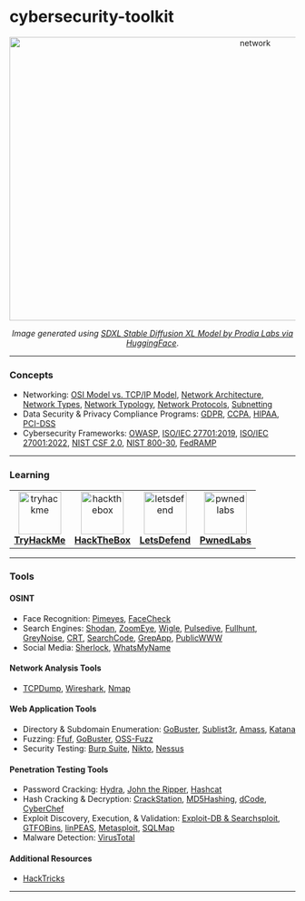 # cybersecurity-toolkit

<p align='center'><img src="https://github.com/kariemoorman/cybersecurity-toolkit/blob/main/images/network_capture.png?raw=true" alt="network" style="height:500px; width:850px;"/></p>

<p align='center'><i>Image generated using <a href='https://huggingface.co/spaces/prodia/sdxl-stable-diffusion-xl'>SDXL Stable Diffusion XL Model by Prodia Labs via HuggingFace</a></i>.</p>

---

### Concepts
- Networking: [OSI Model vs. TCP/IP Model](https://github.com/kariemoorman/cybersecurity-toolkit/blob/main/concepts/networking.md#osi-model-vs-tcp-ip-model), [Network Architecture](https://github.com/kariemoorman/cybersecurity-toolkit/blob/main/concepts/networking.md#network-architecture), [Network Types](https://github.com/kariemoorman/cybersecurity-toolkit/blob/main/concepts/networking.md#network-types), [Network Typology](https://github.com/kariemoorman/cybersecurity-toolkit/blob/main/concepts/networking.md#network-topology), [Network Protocols](https://github.com/kariemoorman/cybersecurity-toolkit/blob/main/concepts/networking.md#network-protocols), [Subnetting](https://github.com/kariemoorman/cybersecurity-toolkit/blob/main/concepts/networking.md#subnetting)
- Data Security & Privacy Compliance Programs: [GDPR](https://github.com/kariemoorman/cybersecurity-toolkit/blob/main/concepts/compliance.md#gdpr), [CCPA](https://github.com/kariemoorman/cybersecurity-toolkit/blob/main/concepts/compliance.md#ccpa), [HIPAA](https://github.com/kariemoorman/cybersecurity-toolkit/blob/main/concepts/compliance.md#hipaa), [PCI-DSS](https://github.com/kariemoorman/cybersecurity-toolkit/blob/main/concepts/compliance.md#pci-dss)
- Cybersecurity Frameworks:  [OWASP](https://owasp.org/API-Security/editions/2023/en/0x03-introduction/), [ISO/IEC
27701:2019](https://cdn.standards.iteh.ai/samples/71670/8a8bcac5d3614f63bf02ab5d6cc0c07c/ISO-IEC-27701-2019.pdf), [ISO/IEC 27001:2022](https://www.iso.org/obp/ui/en/#iso:std:iso-iec:27001:ed-3:v1:amd:1:v1:en), [NIST CSF 2.0](https://nvlpubs.nist.gov/nistpubs/CSWP/NIST.CSWP.29.pdf), [NIST 800-30](https://nvlpubs.nist.gov/nistpubs/Legacy/SP/nistspecialpublication800-30r1.pdf), [FedRAMP](https://www.fedramp.gov/)

---

### Learning

<table>
<tr>
  <td align='center'><a href='https://tryhackme.com'><img src='https://assets.tryhackme.com/img/favicon.png' alt='tryhackme' width="75px;" height="75px; style="max-width:100%""><br><b>TryHackMe</b></a></td>
  <td align='center'><a href='https://www.hackthebox.com/'><img src='https://static-00.iconduck.com/assets.00/hack-the-box-icon-2048x2048-vce7bnzq.png' alt='hackthebox' width="75px;" height="75px; style="max-width:100%""><br><b>HackTheBox</b></a></td>
  <td align='center'><a href='https://letsdefend.io/'><img src='https://letsdefend.io/static/img/letsdefend-logo.png' alt='letsdefend' width="75px;" height="75px; style="max-width:100%""><br><b>LetsDefend</b></a></td>
  <td align='center'><a href='https://pwnedlabs.io/'><img src='https://pwnedlabs.io/assets2/images/pwnedlabs-notagline.svg' alt='pwnedlabs' width="75px;" height="75px; style="max-width:100%""><br><b>PwnedLabs</b></a></td>
</tr>
</table>


---

### Tools 

#### OSINT
- Face Recognition: [Pimeyes](https://pimeyes.com/en), [FaceCheck](https://facecheck.id/)
- Search Engines: [Shodan](https://www.shodan.io), [ZoomEye](https://www.zoomeye.org/), [Wigle](https://wigle.net/), [Pulsedive](https://pulsedive.com/), [Fullhunt](https://fullhunt.io/), [GreyNoise](https://viz.greynoise.io/), [CRT](https://crt.sh), [SearchCode](https://searchcode.com/), [GrepApp](https://grep.app/), [PublicWWW](https://publicwww.com/)
- Social Media: [Sherlock](https://github.com/sherlock-project/sherlock#installation), [WhatsMyName](https://whatsmyname.app/)

#### Network Analysis Tools
- [TCPDump](https://github.com/kariemoorman/cybersecurity-toolkit/blob/main/tools/tcpdump.md), [Wireshark](https://github.com/kariemoorman/cybersecurity-toolkit/blob/main/tools/wireshark.md), [Nmap](https://github.com/kariemoorman/cybersecurity-toolkit/blob/main/tools/nmap.md)

#### Web Application Tools
- Directory & Subdomain Enumeration: [GoBuster](https://github.com/kariemoorman/cybersecurity-toolkit/blob/main/tools/gobuster.md), [Sublist3r](https://github.com/aboul3la/Sublist3r), [Amass](https://github.com/owasp-amass/amass), [Katana](https://github.com/projectdiscovery/katana)
- Fuzzing: [Ffuf](https://github.com/ffuf/ffuf), [GoBuster](https://github.com/kariemoorman/cybersecurity-toolkit/blob/main/tools/gobuster.md), [OSS-Fuzz](https://google.github.io/oss-fuzz/)
- Security Testing: [Burp Suite](https://portswigger.net/), [Nikto](https://www.mankier.com/1/nikto), [Nessus](https://www.tenable.com/products/nessus)

#### Penetration Testing Tools
- Password Cracking: [Hydra](https://github.com/kariemoorman/cybersecurity-toolkit/blob/main/tools/password_cracking.md#hydra), [John the Ripper](https://github.com/kariemoorman/cybersecurity-toolkit/blob/main/tools/password_cracking.md#john-the-ripper), [Hashcat](https://github.com/kariemoorman/cybersecurity-toolkit/blob/main/tools/password_cracking.md#hashcat)
- Hash Cracking & Decryption: [CrackStation](https://crackstation.net/), [MD5Hashing](https://md5hashing.net/), [dCode](https://www.dcode.fr/), [CyberChef](https://gchq.github.io/CyberChef/)
- Exploit Discovery, Execution, & Validation: [Exploit-DB & Searchsploit](https://www.exploit-db.com/), [GTFOBins](https://gtfobins.github.io/), [linPEAS](https://github.com/carlospolop/PEASS-ng/tree/master/linPEAS), [Metasploit](https://www.metasploit.com/), [SQLMap](https://sqlmap.org/)
- Malware Detection: [VirusTotal](https://www.virustotal.com)

#### Additional Resources
- [HackTricks](https://book.hacktricks.xyz/)


---
